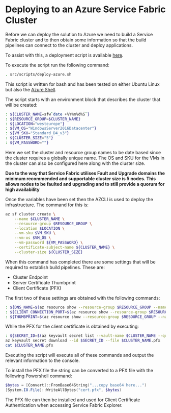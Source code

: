 # Deploying to an Azure Service Fabric Cluster
Before we can deploy the solution to Azure we need to build a Service Fabric cluster and to then obtain some 
information so that the build pipelines can connect to the cluster and deploy applications.

To assist with this, a deployment script is available [here](../src/scripts/deploy-azure.sh).

To execute the script run the following command:

```bash
. src/scripts/deploy-azure.sh
```

This script is written for bash and has been tested on either Ubuntu Linux but also the [Azure Shell](https://shell.azure.com).

The script starts with an environment block that describes the cluster that will be created:

```bash
: ${CLUSTER_NAME=sfw`date +%Y%m%d%S`}
: ${RESOURCE_GROUP=$CLUSTER_NAME}
: ${LOCATION="westeurope"}
: ${VM_OS="WindowsServer2016Datacenter"}
: ${VM_SKU="Standard_D4_v3"}
: ${CLUSTER_SIZE="5"}
: ${VM_PASSWORD=""}
```

Here we set the cluster and resource group names to be date based since the cluster requires a globally unique name. 
The OS and SKU for the VMs in the cluster can also be configured here along with the cluster size.

**Due to the way that Service Fabric utilises Fault and Upgrade domains the minimum recommended and supportable cluster
size is 5 nodes. This allows nodes to be faulted and upgrading and to still provide a quorum for high availability**

Once the variables have been set then the AZCLI is used to deploy the infrastructure. The command for this is:

```bash
az sf cluster create \
    --name $CLUSTER_NAME \
    --resource-group $RESOURCE_GROUP \
    --location $LOCATION \
    --vm-sku $VM_SKU \
    --vm-os $VM_OS \
    --vm-password ${VM_PASSWORD} \
    --certificate-subject-name ${CLUSTER_NAME} \
    --cluster-size ${CLUSTER_SIZE}
```

When this command has completed there are some settings that will be required to establish build pipelines. These are:
* Cluster Endpoint
* Server Certificate Thumbprint
* Client Certificate (PFX)

The first two of these settings are obtained with the following commands:

```bash
: ${DNS_NAME=$(az resource show --resource-group $RESOURCE_GROUP --name $CLUSTER_NAME --resource-type Microsoft.ServiceFabric/clusters --query "properties.managementEndpoint" | sed -e 's/.*https:\/\///g' | sed -e 's/:.*//g')}
: ${CLIENT_CONNECTION_PORT=$(az resource show --resource-group $RESOURCE_GROUP --name $CLUSTER_NAME --resource-type Microsoft.ServiceFabric/clusters --query "properties.nodeTypes[*].clientConnectionEndpointPort|[0]")}
: ${THUMBPRINT=$(az resource show --resource-group $RESOURCE_GROUP --name $CLUSTER_NAME --resource-type Microsoft.ServiceFabric/clusters --query "properties.certificate.thumbprint" | sed -e 's/\"//g')}
```

While the PFX for the client certificate is obtained by executing:

```bash
: ${SECRET_ID=$(az keyvault secret list --vault-name $CLUSTER_NAME --query "[?contentType==\`application/x-pkcs12\`].id | [0]" | sed -e 's/\"//g')}
az keyvault secret download --id $SECRET_ID --file $CLUSTER_NAME.pfx
cat $CLUSTER_NAME.pfx
```

Executing the script will execute all of these commands and output the relevant information to the console.

To install the PFX file the string can be converted to a PFX file with the following Powershell command:

```Powershell
$bytes = [Convert]::FromBase64String("...copy base64 here...")
[System.IO.File]::WriteAllBytes("cert.pfx", $bytes)
```

The PFX file can then be installed and used for Client Certificate Authentication when accessing Service Fabric Explorer.